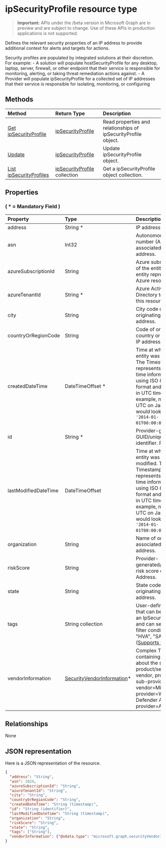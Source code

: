 # ipSecurityProfile resource type

 > **Important:** APIs under the /beta version in Microsoft Graph are in preview and are subject to change. Use of these APIs in production applications is not supported.

Defines the relevant security properties of an IP address to provide additional context for alerts and targets for actions.

Security profiles are populated by integrated solutions at their discretion.<br/> For example: - A solution will populate hostSecurityProfile for any desktop, laptop, server, firewall, or other endpoint that their service is responsible for monitoring, alerting, or taking threat remediation actions against. - A Provider will populate ipSecurityProfile for a collected set of IP addresses that their service is responsible for isolating, monitoring, or configuring

## Methods

| Method   | Return Type |Description|
|:---------------|:--------|:----------|
|[Get ipSecurityProfile](../api/ipsecurityprofile_get.md) | [ipSecurityProfile](ipsecurityprofile.md) |Read properties and relationships of ipSecurityProfile object.|
|[Update](../api/ipsecurityprofile_update.md) | [ipSecurityProfile](ipsecurityprofile.md) |Update ipSecurityProfile object. |
|[List ipSecurityProfiles](../api/ipsecurityprofile_list.md) |[ipSecurityProfile](ipsecurityprofile.md) collection| Get a ipSecurityProfile object collection.|

## Properties

### ( \* = Mandatory Field )

| Property   | Type |Description|
|:---------------|:--------|:----------|
|address|String *|IP address as a string.|
|asn|Int32|Autonomous system number (ASN) associated with IP address.|
|azureSubscriptionId|String|Azure subscription ID of the entity, if this entity represents an Azure resource.|
|azureTenantId|String *|Azure Active Directory tenant ID of this resource.|
|city|String|City code of originating city for IP address.|
|countryOrRegionCode|String|Code of originating country or region of IP address.|
|createdDateTime|DateTimeOffset *|Time at which the entity was created. The Timestamp type represents date and time information using ISO 8601 format and is always in UTC time. For example, midnight UTC on Jan 1, 2014 would look like this: `'2014-01-01T00:00:00Z'`.|
|id|String *|Provider-generated GUID/unique identifier. Read-only.|
|lastModifiedDateTime|DateTimeOffset|Time at which the entity was last modified. The Timestamp type represents date and time information using ISO 8601 format and is always in UTC time. For example, midnight UTC on Jan 1, 2014 would look like this: `'2014-01-01T00:00:00Z'`.|
|organization|String|Name of organization associated with IP address.|
|riskScore|String|Provider-generated/calculated risk score of the IP Address.|
|state|String|State code of originating state for IP address.|
|tags|String collection|User-definable labels that can be applied to an IpSecurityProfile and can serve as filter conditions (e.g. "HVA", "SAW", etc.) ([Supports Update](../api/ipsecurityprofile_update.md)).|
|vendorInformation|[SecurityVendorInformation](securityvendorinformation.md)*|Complex Type containing details about the security product/service vendor, provider, and sub-provider (e.g. vendor=Microsoft; provider=Windows Defender ATP; sub-provider=AppLocker).|

## Relationships

None

## JSON representation

Here is a JSON representation of the resource.

<!-- {
  "blockType": "resource",
  "optionalProperties": [

  ],
  "@odata.type": "microsoft.graph.ipSecurityProfile"
}-->

```json
{
  "address": "String",
  "asn": 1024,
  "azureSubscriptionId": "String",
  "azureTenantId": "String",
  "city": "String",
  "countryOrRegionCode": "String",
  "createdDateTime": "String (timestamp)",
  "id": "String (identifier)",
  "lastModifiedDateTime": "String (timestamp)",
  "organization": "String",
  "riskScore": "String",
  "state": "String",
  "tags": ["String"],
  "vendorInformation": {"@odata.type": "microsoft.graph.securityVendorInformation"}
}

```

<!-- uuid: 8fcb5dbc-d5aa-4681-8e31-b001d5168d79
2015-10-25 14:57:30 UTC -->
<!-- {
  "type": "#page.annotation",
  "description": "ipSecurityProfile resource",
  "keywords": "",
  "section": "documentation",
  "tocPath": ""
}-->